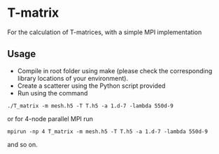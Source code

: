 # T-matrix
For the calculation of T-matrices, with a simple MPI implementation

## Usage 
* Compile in root folder using make (please check the corresponding library locations of your environment).
* Create a scatterer using the Python script provided
* Run using the command
```
./T_matrix -m mesh.h5 -T T.h5 -a 1.d-7 -lambda 550d-9
```
or for 4-node parallel MPI run
```
mpirun -np 4 T_matrix -m mesh.h5 -T T.h5 -a 1.d-7 -lambda 550d-9
```
and so on.

